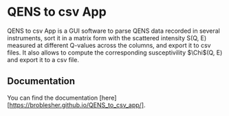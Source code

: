 # QENS to csv App

QENS to csv App is a GUI software to parse QENS data recorded in several instruments,
sort it in a matrix form with the scattered intensity S(Q, E) measured at different
Q-values across the columns, and export it to csv files. It also allows to compute
the corresponding susceptivility $\Chi$(Q, E) and export it to a csv file. 

## Documentation

You can find the documentation [here][https://broblesher.github.io/QENS_to_csv_app/].
